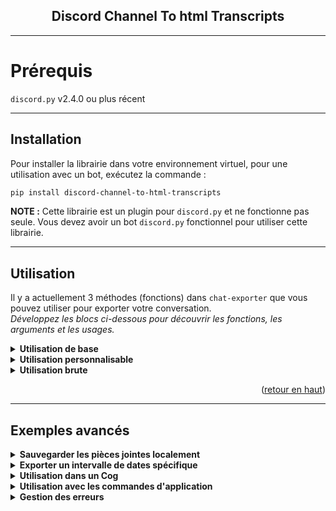 <div align="center">
    <h2>Discord Channel To html Transcripts</h2>
</div>

---
# Prérequis
`discord.py` v2.4.0 ou plus récent

---
## Installation

Pour installer la librairie dans votre environnement virtuel, pour une utilisation avec un bot, exécutez la commande :
```sh
pip install discord-channel-to-html-transcripts
```

**NOTE :** Cette librairie est un plugin pour `discord.py` et ne fonctionne pas seule. Vous devez avoir un bot `discord.py` fonctionnel pour utiliser cette librairie.

---
## Utilisation

Il y a actuellement 3 méthodes (fonctions) dans `chat-exporter` que vous pouvez utiliser pour exporter votre conversation.<br/>
_Développez les blocs ci-dessous pour découvrir les fonctions, les arguments et les usages._
<details><summary><b>Utilisation de base</b></summary>

`.quick_export()` est la manière la plus simple d'utiliser chat-exporter.

Utiliser la fonction _quick_export_ va récupérer l'historique du salon que vous donnez, construire la transcription puis poster le fichier et l'embed directement dans le salon - retournant un objet message récupéré du message qu'il a posté.

Ceci est principalement vu comme une fonction de démonstration, par opposition à une commande que vous devriez réellement utiliser.

**Argument(s) requis :**<br/>
`channel`: Objet `discord.TextChannel`, que ce soit `ctx.channel` ou n'importe quel salon que vous récupérez.

**Argument(s) optionnel(s) :**<br/>
`bot`: Objet `commands.Bot` pour récupérer les membres qui ne sont plus dans votre guilde.

**Argument de retour :**<br/>
`discord.Message`: Le message que _quick_export_ enverra, contenant l'embed et le fichier de conversation exporté.

**Exemple :**
```python
import discord
import chat_exporter
from discord.ext import commands

intents = discord.Intents.default()
intents.members = True
intents.message_content = True

bot = commands.Bot(command_prefix="!", intents=intents)

...

@bot.command()
async def save(ctx: commands.Context):
    await chat_exporter.quick_export(ctx.channel)

...
```

</details>

<details><summary><b>Utilisation personnalisable</b></summary>

`.export()` est la méthode la plus efficace et flexible pour exporter une conversation en utilisant chat-exporter.

Utiliser la fonction _export_ va générer une transcription en utilisant le salon que vous passez, ainsi que n'importe quel des kwargs personnalisés passés pour définir des limites, des fuseaux horaires, des formats 24h et plus (listés ci-dessous).

Ce serait la fonction principale à utiliser dans chat-exporter.

**Argument(s) requis :**<br/>
`channel`: Objet `discord.TextChannel`, que ce soit `ctx.channel` ou n'importe quel salon que vous récupérez.

**Argument(s) optionnel(s) :**<br/>
`limit`: Valeur entière pour définir la limite (quantité de messages) que l'exportateur de conversation récupère lors de la récupération de l'historique (défaut=illimité).<br/>
`tz_info`: Valeur de chaîne d'un [nom de base de données TZ](https://en.wikipedia.org/wiki/List_of_tz_database_time_zones#List) pour définir un fuseau horaire personnalisé pour les messages exportés (défaut=UTC)<br/>
`guild`: Objet `discord.Guild` qui peut être passé pour résoudre des bugs pour certaines forks<br/>
`military_time`: Valeur booléenne pour définir un format 24h pour les heures dans votre conversation exportée (défaut=False | format 12h)<br/>
`fancy_times`: Valeur booléenne qui active/désactive les 'fancy times' (Aujourd'hui|Hier|Jour)<br/>
`before`: Objet `datetime.datetime` qui permet de récupérer les messages d'avant une certaine date
`after`: Objet `datetime.datetime` qui permet de récupérer les messages d'après une certaine date
`bot`: Objet `commands.Bot` pour récupérer les membres qui ne sont plus dans votre guilde.

**Argument de retour :**<br/>
`transcript`: La construction HTML pour que vous puissiez construire le fichier HTML avec Discord.

**Exemple :**
```python
import io

...

@bot.command()
async def save(ctx: commands.Context, limit: int = 100, tz_info: str = "UTC", military_time: bool = True):
    transcript = await chat_exporter.export(
        ctx.channel,
        limit=limit,
        tz_info=tz_info,
        military_time=military_time,
        bot=bot,
    )

    if transcript is None:
        return

    transcript_file = discord.File(
        io.BytesIO(transcript.encode()),
        filename=f"transcript-{ctx.channel.name}.html",
    )

    await ctx.send(file=transcript_file)
```
</details>
<details><summary><b>Utilisation brute</b></summary>

`.raw_export()` est pour les fous qui aiment faire leur propre truc en utilisant chat-exporter.

Utiliser la fonction _raw_export_ va générer une transcription en utilisant la liste de messages que vous passez, ainsi que n'importe quel des kwargs personnalisés passés pour définir des limites, des fuseaux horaires, des formats 24h et plus (listés ci-dessous).

Ce serait pour les personnes qui veulent filtrer le contenu à exporter.

**Argument(s) requis :**<br/>
`channel`: Objet `discord.TextChannel`, que ce soit `ctx.channel` ou n'importe quel salon que vous récupérez (ceci est juste pour le remplissage de l'en-tête).<br/>
`messages`: Une liste d'objets Message que vous souhaitez exporter dans un fichier HTML.

**Argument(s) optionnel(s) :**<br/>
`tz_info`: Valeur de chaîne d'un [nom de base de données TZ](https://en.wikipedia.org/wiki/List_of_tz_database_time_zones#List) pour définir un fuseau horaire personnalisé pour les messages exportés (défaut=UTC)<br/>
`military_time`: Valeur booléenne pour définir un format 24h pour les heures dans votre conversation exportée (défaut=False | format 12h)<br/>
`fancy_times`: Valeur booléenne qui active/désactive les 'fancy times' (Aujourd'hui|Hier|Jour)<br/>
`bot`: Objet `commands.Bot` pour récupérer les membres qui ne sont plus dans votre guilde.

**Argument de retour :**<br/>
`transcript`: La construction HTML pour que vous puissiez construire le fichier HTML avec Discord.

**Exemple :**
```python
import io

...

@bot.command()
async def purge(ctx: commands.Context, tz_info: str, military_time: bool):
    deleted_messages = await ctx.channel.purge()

    transcript = await chat_exporter.raw_export(
        ctx.channel,
        messages=deleted_messages,
        tz_info=tz_info,
        military_time=military_time,
        bot=bot,
    )

    if transcript is None:
        return

    transcript_file = discord.File(
        io.BytesIO(transcript.encode()),
        filename=f"transcript-{ctx.channel.name}.html",
    )

    await ctx.send(file=transcript_file)
```
</details>

<p align="right">(<a href="#top">retour en haut</a>)</p>

---
## Exemples avancés

<details><summary><b>Sauvegarder les pièces jointes localement</b></summary>

Par défaut, les pièces jointes sont intégrées dans le fichier HTML en utilisant leur URL Discord. Si vous souhaitez les sauvegarder localement, vous pouvez utiliser le `AttachmentToLocalFileHostHandler`.

**Exemple :**
```python
import io
import os
import chat_exporter
from chat_exporter.construct.attachment_handler import AttachmentToLocalFileHostHandler

...

@bot.command()
async def save_with_attachments(ctx: commands.Context):
    if not os.path.exists(f"attachments/{ctx.channel.id}"):
        os.makedirs(f"attachments/{ctx.channel.id}")

    transcript = await chat_exporter.export(
        ctx.channel,
        attachment_handler=AttachmentToLocalFileHostHandler(
            path=f"attachments/{ctx.channel.id}"
        ),
        bot=bot,
    )

    if transcript is None:
        return

    transcript_file = discord.File(
        io.BytesIO(transcript.encode()),
        filename=f"transcript-{ctx.channel.name}.html",
    )

    await ctx.send(file=transcript_file)
```
</details>

<details><summary><b>Exporter un intervalle de dates spécifique</b></summary>

Vous pouvez utiliser les paramètres `before` et `after` pour exporter les messages d'un intervalle de dates spécifique.

**Exemple :**
```python
import io
import datetime

...

@bot.command()
async def save_range(ctx: commands.Context):
    # Exporter les messages des 7 derniers jours
    after_date = datetime.datetime.now() - datetime.timedelta(days=7)

    transcript = await chat_exporter.export(
        ctx.channel,
        after=after_date,
        bot=bot,
    )

    if transcript is None:
        return

    transcript_file = discord.File(
        io.BytesIO(transcript.encode()),
        filename=f"transcript-{ctx.channel.name}.html",
    )

    await ctx.send(file=transcript_file)
```
</details>

<details><summary><b>Utilisation dans un Cog</b></summary>

Pour garder votre code organisé, vous pouvez utiliser les Cogs pour regrouper vos commandes. Voici comment vous pouvez utiliser `chat-exporter` dans un Cog.

**Exemple :**
```python
import io
import discord
import chat_exporter
from discord.ext import commands

class MyCog(commands.Cog):
    def __init__(self, bot: commands.Bot):
        self.bot = bot

    @commands.command()
    async def save_in_cog(self, ctx: commands.Context):
        transcript = await chat_exporter.export(
            ctx.channel,
            bot=self.bot,
        )

        if transcript is None:
            return

        transcript_file = discord.File(
            io.BytesIO(transcript.encode()),
            filename=f"transcript-{ctx.channel.name}.html",
        )

        await ctx.send(file=transcript_file)

async def setup(bot: commands.Bot):
    await bot.add_cog(MyCog(bot))
```
</details>

<details><summary><b>Utilisation avec les commandes d'application</b></summary>

Avec `discord.py` v2.0 et plus, vous pouvez utiliser les commandes d'application (slash commands). Voici comment vous pouvez utiliser `chat-exporter` avec elles.

**Exemple :**
```python
import io
import discord
import chat_exporter
from discord import app_commands

...

@bot.tree.command(name="save_slash", description="Sauvegarde la conversation en utilisant une commande slash.")
@app_commands.describe(channel="Le salon à sauvegarder")
async def save_slash(interaction: discord.Interaction, channel: discord.TextChannel):
    await interaction.response.defer()

    transcript = await chat_exporter.export(
        channel,
        bot=bot,
    )

    if transcript is None:
        await interaction.followup.send("Impossible de sauvegarder la conversation.", ephemeral=True)
        return

    transcript_file = discord.File(
        io.BytesIO(transcript.encode()),
        filename=f"transcript-{channel.name}.html",
    )

    await interaction.followup.send(file=transcript_file)

# N'oubliez pas de synchroniser votre arbre de commandes
# @bot.event
# async def on_ready():
#     await bot.tree.sync()
```
</details>

<details><summary><b>Gestion des erreurs</b></summary>

Il est important de gérer les erreurs qui peuvent survenir lors de l'exportation d'une conversation, par exemple lorsque le bot n'a pas les permissions de voir l'historique du salon.

**Exemple :**
```python
import io
import discord

...

@bot.command()
async def save_safe(ctx: commands.Context):
    try:
        transcript = await chat_exporter.export(
            ctx.channel,
            bot=bot,
        )
    except discord.Forbidden:
        await ctx.send("Je n'ai pas la permission de voir l'historique de ce salon.")
        return
    except Exception as e:
        await ctx.send(f"Une erreur est survenue : {e}")
        return

    if transcript is None:
        return

    transcript_file = discord.File(
        io.BytesIO(transcript.encode()),
        filename=f"transcript-{ctx.channel.name}.html",
    )

    await ctx.send(file=transcript_file)
```
</details>